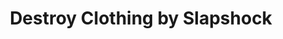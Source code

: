 ---
title: "Destroy Clothing by Slapshock"
url: /quezon-city/destroy-clothing-by-slapshock/
shop: clothes
---